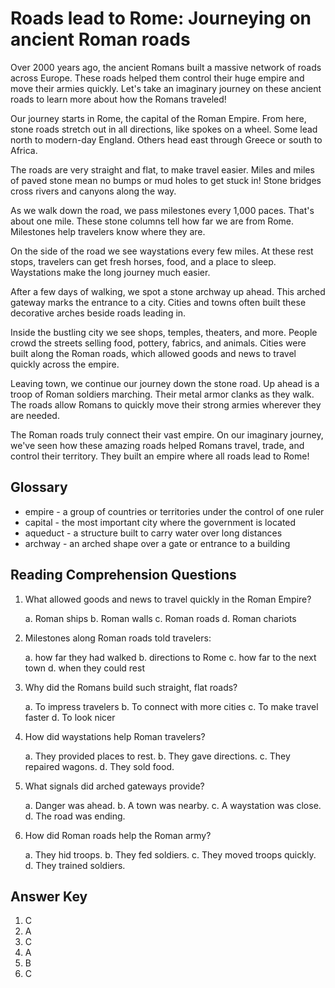 # Roads lead to Rome: Journeying on ancient Roman roads

Over 2000 years ago, the ancient Romans built a massive network of roads across Europe. These roads helped them control their huge empire and move their armies quickly. Let's take an imaginary journey on these ancient roads to learn more about how the Romans traveled!

Our journey starts in Rome, the capital of the Roman Empire. From here, stone roads stretch out in all directions, like spokes on a wheel. Some lead north to modern-day England. Others head east through Greece or south to Africa.

The roads are very straight and flat, to make travel easier. Miles and miles of paved stone mean no bumps or mud holes to get stuck in! Stone bridges cross rivers and canyons along the way.

As we walk down the road, we pass milestones every 1,000 paces. That's about one mile. These stone columns tell how far we are from Rome. Milestones help travelers know where they are.

On the side of the road we see waystations every few miles. At these rest stops, travelers can get fresh horses, food, and a place to sleep. Waystations make the long journey much easier.

After a few days of walking, we spot a stone archway up ahead. This arched gateway marks the entrance to a city. Cities and towns often built these decorative arches beside roads leading in.

Inside the bustling city we see shops, temples, theaters, and more. People crowd the streets selling food, pottery, fabrics, and animals. Cities were built along the Roman roads, which allowed goods and news to travel quickly across the empire.

Leaving town, we continue our journey down the stone road. Up ahead is a troop of Roman soldiers marching. Their metal armor clanks as they walk. The roads allow Romans to quickly move their strong armies wherever they are needed.

The Roman roads truly connect their vast empire. On our imaginary journey, we've seen how these amazing roads helped Romans travel, trade, and control their territory. They built an empire where all roads lead to Rome!

## Glossary

- empire - a group of countries or territories under the control of one ruler
- capital - the most important city where the government is located
- aqueduct - a structure built to carry water over long distances
- archway - an arched shape over a gate or entrance to a building

## Reading Comprehension Questions

1. What allowed goods and news to travel quickly in the Roman Empire?

   a. Roman ships
   b. Roman walls
   c. Roman roads
   d. Roman chariots

2. Milestones along Roman roads told travelers:

   a. how far they had walked
   b. directions to Rome
   c. how far to the next town
   d. when they could rest

3. Why did the Romans build such straight, flat roads?

   a. To impress travelers
   b. To connect with more cities
   c. To make travel faster
   d. To look nicer

4. How did waystations help Roman travelers?

   a. They provided places to rest.
   b. They gave directions.
   c. They repaired wagons.
   d. They sold food.

5. What signals did arched gateways provide?

   a. Danger was ahead.
   b. A town was nearby.
   c. A waystation was close.
   d. The road was ending.

6. How did Roman roads help the Roman army?

   a. They hid troops.
   b. They fed soldiers.
   c. They moved troops quickly.
   d. They trained soldiers.

## Answer Key

1. C
2. A
3. C
4. A
5. B
6. C
